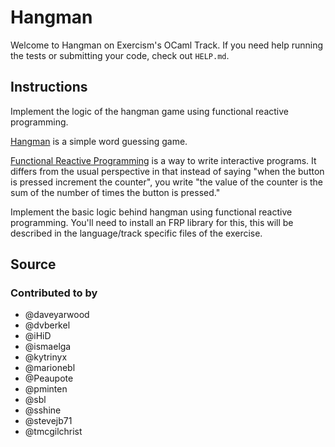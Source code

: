 # Hangman

Welcome to Hangman on Exercism's OCaml Track.
If you need help running the tests or submitting your code, check out `HELP.md`.

## Instructions

Implement the logic of the hangman game using functional reactive programming.

[Hangman][hangman] is a simple word guessing game.

[Functional Reactive Programming][frp] is a way to write interactive programs.
It differs from the usual perspective in that instead of saying "when the button is pressed increment the counter", you write "the value of the counter is the sum of the number of times the button is pressed."

Implement the basic logic behind hangman using functional reactive programming.
You'll need to install an FRP library for this, this will be described in the language/track specific files of the exercise.

[hangman]: https://en.wikipedia.org/wiki/Hangman_%28game%29
[frp]: https://en.wikipedia.org/wiki/Functional_reactive_programming

## Source

### Contributed to by

- @daveyarwood
- @dvberkel
- @iHiD
- @ismaelga
- @kytrinyx
- @marionebl
- @Peaupote
- @pminten
- @sbl
- @sshine
- @stevejb71
- @tmcgilchrist